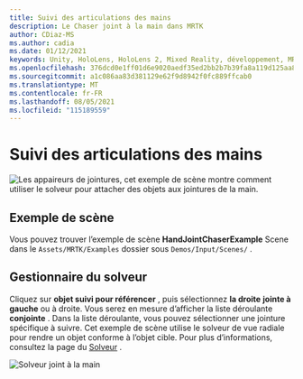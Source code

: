 ```yaml
---
title: Suivi des articulations des mains
description: Le Chaser joint à la main dans MRTK
author: CDiaz-MS
ms.author: cadia
ms.date: 01/12/2021
keywords: Unity, HoloLens, HoloLens 2, Mixed Reality, développement, MRTK
ms.openlocfilehash: 376dcd0e1ff01d6e9020aedf35ed2bb2b7b39fa8a119d125aa8c3a96bf0024fe
ms.sourcegitcommit: a1c086aa83d381129e62f9d8942f0fc889ffcab0
ms.translationtype: MT
ms.contentlocale: fr-FR
ms.lasthandoff: 08/05/2021
ms.locfileid: "115189559"
---
```

# <a name="hand-joint-chaser"></a>Suivi des articulations des mains

![Les appaireurs ](../images/hand-joint-chaser/MRTK_HandJointChaser_Main.jpg) de jointures, cet exemple de scène montre comment utiliser le solveur pour attacher des objets aux jointures de la main.

## <a name="example-scene"></a>Exemple de scène

Vous pouvez trouver l’exemple de scène **HandJointChaserExample** Scene dans le `Assets/MRTK/Examples` dossier sous `Demos/Input/Scenes/` .

## <a name="solver-handler"></a>Gestionnaire du solveur

Cliquez sur **objet suivi pour référencer** , puis sélectionnez **la droite** **jointe à gauche** ou à droite. Vous serez en mesure d’afficher la liste déroulante **conjointe** . Dans la liste déroulante, vous pouvez sélectionner une jointure spécifique à suivre. Cet exemple de scène utilise le solveur de vue radiale pour rendre un objet conforme à l’objet cible. Pour plus d’informations, consultez la page du [Solveur](../ux-building-blocks/solvers/solver.md) .

![Solveur joint à la main](../images/hand-joint-chaser/MRTK_Solver_HandJoint.jpg)
